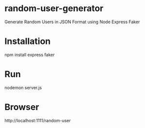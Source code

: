 # random-user-generator
Generate Random Users in JSON Format using Node Express Faker

# Installation
npm install express faker

# Run
nodemon server.js

# Browser
http://localhost:1111/random-user